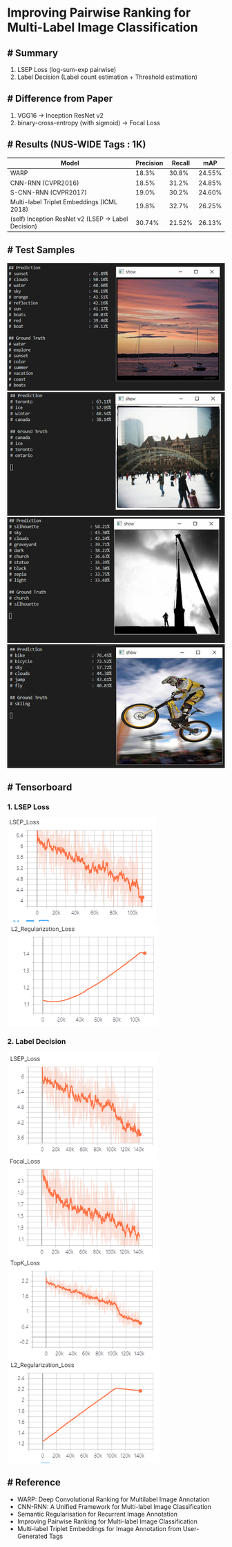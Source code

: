 # Improving Pairwise Ranking for Multi-Label Image Classification

## # Summary
1. LSEP Loss (log-sum-exp pairwise)
2. Label Decision (Label count estimation + Threshold estimation)

## # Difference from Paper
1. VGG16 -> Inception ResNet v2
2. binary-cross-entropy (with sigmoid) -> Focal Loss

## # Results (NUS-WIDE Tags : 1K)
| Model  | Precision | Recall | mAP |
| ------------- | ------------- | ------------- | ------------- |
| WARP  | 18.3%  | 30.8% | 24.55% |
| CNN-RNN (CVPR2016) | 18.5% | 31.2% | 24.85% |
| S-CNN-RNN (CVPR2017) | 19.0% | 30.2% | 24.60% |
| Multi-label Triplet Embeddings (ICML 2018) | 19.8% | 32.7% | 26.25% |
| (self) Inception ResNet v2 (LSEP -> Label Decision) | 30.74% | 21.52% | 26.13% |

## # Test Samples
![res](./res/Test_1.PNG)
![res](./res/Test_2.PNG)
![res](./res/Test_3.PNG)
![res](./res/Test_4.PNG)

## # Tensorboard
### 1. LSEP Loss
![res](./res/Train_LSEP_Loss.PNG)
![res](./res/Train_LSEP_L2_Regularization_Loss.PNG)

### 2. Label Decision
![res](./res/Train_Label_Decision_LSEP_Loss.PNG)
![res](./res/Train_Label_Decision_Focal_Loss.PNG)
![res](./res/Train_Label_Decision_TopK_Loss.PNG)
![res](./res/Train_Label_Decision_L2_Regularization_Loss.PNG)

## # Reference
- WARP: Deep Convolutional Ranking for Multilabel Image Annotation
- CNN-RNN: A Unified Framework for Multi-label Image Classification
- Semantic Regularisation for Recurrent Image Annotation
- Improving Pairwise Ranking for Multi-label Image Classification
- Multi-label Triplet Embeddings for Image Annotation from User-Generated Tags